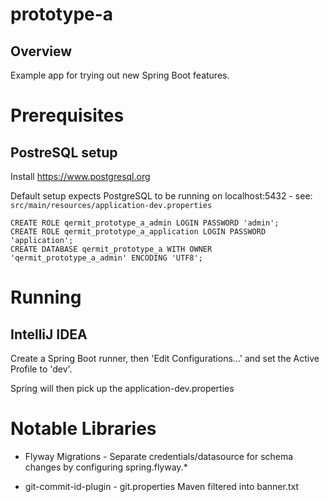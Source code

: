 
# prototype-a

## Overview

Example app for trying out new Spring Boot features.

# Prerequisites

## PostreSQL setup

Install https://www.postgresql.org

Default setup expects PostgreSQL to be running on localhost:5432 - see: `src/main/resources/application-dev.properties`

```
CREATE ROLE qermit_prototype_a_admin LOGIN PASSWORD 'admin';
CREATE ROLE qermit_prototype_a_application LOGIN PASSWORD 'application';
CREATE DATABASE qermit_prototype_a WITH OWNER 'qermit_prototype_a_admin' ENCODING 'UTF8'; 
```

# Running

## IntelliJ IDEA

Create a Spring Boot runner, then 'Edit Configurations...' and set the Active Profile to 'dev'.

Spring will then pick up the application-dev.properties 

# Notable Libraries

* Flyway Migrations - Separate credentials/datasource for schema changes by configuring spring.flyway.*
  
* git-commit-id-plugin - git.properties Maven filtered into banner.txt
